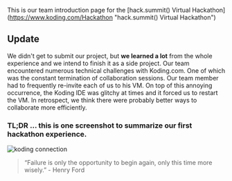 

This is our team introduction page for the [hack.summit() Virtual Hackathon] (https://www.koding.com/Hackathon "hack.summit() Virtual Hackathon")

## Update ##
We didn't get to submit our project, but **we learned a lot** from the whole experience and we intend to finish it as a side project. Our team encountered numerous technical challenges with Koding.com. One of which was the constant termination of collaboration sessions. Our team member had to frequently re-invite each of us to his VM. On top of this annoying occurrence, the Koding IDE was glitchy at times and it forced us to restart the VM. In retrospect, we think there were probably better ways to collaborate more efficiently.

### TL;DR ... this is one screenshot to summarize our first hackathon experience. ###

![koding connection](https://raw.githubusercontent.com/adachiu/hacksummit/gh-pages/images/Koding-Connection.png)

>“Failure is only the opportunity to begin again, only this time more wisely.” - Henry Ford